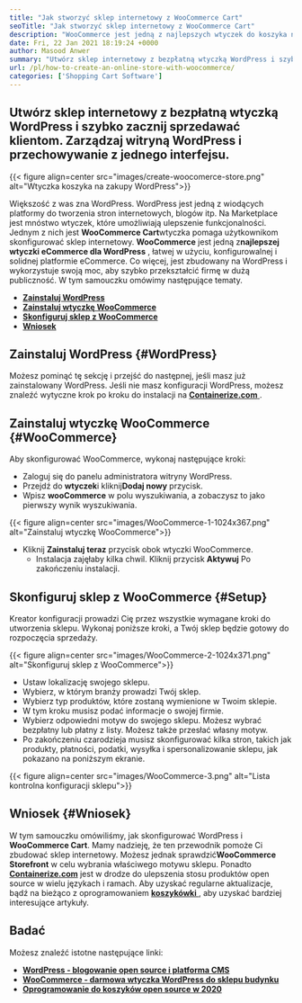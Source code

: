 ```yaml
---
title: "Jak stworzyć sklep internetowy z WooCommerce Cart" 
seoTitle: "Jak stworzyć sklep internetowy z WooCommerce Cart" 
description: "WooCommerce jest jedną z najlepszych wtyczek do koszyka na zakupy WordPress do tworzenia sklepu internetowego. Pomaga firmom rozwijać biznes na dużą skalę." 
date: Fri, 22 Jan 2021 18:19:24 +0000
author: Masood Anwer
summary: "Utwórz sklep internetowy z bezpłatną wtyczką WordPress i szybko zacznij sprzedawać klientom. Zarządzaj witryną WordPress i przechowywanie z jednego interfejsu." 
url: /pl/how-to-create-an-online-store-with-woocommerce/
categories: ['Shopping Cart Software']
---
```


## Utwórz sklep internetowy z bezpłatną wtyczką WordPress i szybko zacznij sprzedawać klientom. Zarządzaj witryną WordPress i przechowywanie z jednego interfejsu.

{{< figure align=center src="images/create-woocomerce-store.png" alt="Wtyczka koszyka na zakupy WordPress">}}

Większość z was zna WordPress. WordPress jest jedną z wiodących platformy do tworzenia stron internetowych, blogów itp. Na Marketplace jest mnóstwo wtyczek, które umożliwiają ulepszenie funkcjonalności. Jednym z nich jest **WooCommerce Cart**wtyczka pomaga użytkownikom skonfigurować sklep internetowy. **WooCommerce** jest jedną z**najlepszej wtyczki eCommerce dla WordPress** , łatwej w użyciu, konfigurowalnej i solidnej platformie eCommerce. Co więcej, jest zbudowany na WordPress i wykorzystuje swoją moc, aby szybko przekształcić firmę w dużą publiczność.
W tym samouczku omówimy następujące tematy.
* [ **Zainstaluj WordPress** ][1]
* [ **Zainstaluj wtyczkę WooCommerce** ][2]
* [ **Skonfiguruj sklep z WooCommerce** ][3]
* [ **Wniosek** ][4]

## Zainstaluj WordPress {#WordPress}

Możesz pominąć tę sekcję i przejść do następnej, jeśli masz już zainstalowany WordPress. Jeśli nie masz konfiguracji WordPress, możesz znaleźć wytyczne krok po kroku do instalacji na [ **Containerize.com** ][5].

## Zainstaluj wtyczkę WooCommerce {#WooCommerce}

Aby skonfigurować WooCommerce, wykonaj następujące kroki:
  * Zaloguj się do panelu administratora witryny WordPress.
* Przejdź do **wtyczek**i kliknij**Dodaj nowy** przycisk.
* Wpisz **wooCommerce** w polu wyszukiwania, a zobaczysz to jako pierwszy wynik wyszukiwania.

{{< figure align=center src="images/WooCommerce-1-1024x367.png" alt="Zainstaluj wtyczkę WooCommerce">}}

* Kliknij **Zainstaluj teraz** przycisk obok wtyczki WooCommerce.
  * Instalacja zajęłaby kilka chwil. Kliknij przycisk **Aktywuj** Po zakończeniu instalacji.

## Skonfiguruj sklep z WooCommerce {#Setup}

Kreator konfiguracji prowadzi Cię przez wszystkie wymagane kroki do utworzenia sklepu. Wykonaj poniższe kroki, a Twój sklep będzie gotowy do rozpoczęcia sprzedaży.

{{< figure align=center src="images/WooCommerce-2-1024x371.png" alt="Skonfiguruj sklep z WooCommerce">}}

  * Ustaw lokalizację swojego sklepu.
  * Wybierz, w którym branży prowadzi Twój sklep.
  * Wybierz typ produktów, które zostaną wymienione w Twoim sklepie.
  * W tym kroku musisz podać informacje o swojej firmie.
  * Wybierz odpowiedni motyw do swojego sklepu. Możesz wybrać bezpłatny lub płatny z listy. Możesz także przesłać własny motyw.
  * Po zakończeniu czarodzieja musisz skonfigurować kilka stron, takich jak produkty, płatności, podatki, wysyłka i spersonalizowanie sklepu, jak pokazano na poniższym ekranie.

{{< figure align=center src="images/WooCommerce-3.png" alt="Lista kontrolna konfiguracji sklepu">}}


## Wniosek {#Wniosek}

W tym samouczku omówiliśmy, jak skonfigurować WordPress i **WooCommerce Cart**. Mamy nadzieję, że ten przewodnik pomoże Ci zbudować sklep internetowy. Możesz jednak sprawdzić**WooCommerce Storefront** w celu wybrania właściwego motywu sklepu.
Ponadto [ **Containerize.com**][6] jest w drodze do ulepszenia stosu produktów open source w wielu językach i ramach. Aby uzyskać regularne aktualizacje, bądź na bieżąco z oprogramowaniem [**koszykówki** ][7], aby uzyskać bardziej interesujące artykuły.

## Badać
Możesz znaleźć istotne następujące linki:
* [ **WordPress - blogowanie open source i platforma CMS** ][5]
* [ **WooCommerce - darmowa wtyczka WordPress do sklepu budynku** ][8]
* [ **Oprogramowanie do koszyków open source w 2020** ][9]



[1]: #WordPress
[2]: #WooCommerce
[3]: #Setup
[4]: #Conclusion
[5]: https://products.containerize.com/blogging/wordpress
[6]: https://containerize.com
[7]: https://blog.containerize.com/category/shopping-cart-software/
[8]: https://products.containerize.com/ecommerce/woocommerce
[9]: https://blog.containerize.com/2020/11/27/top-5-open-source-shopping-cart-software-in-2020/
